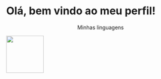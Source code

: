 

<style>.text{text-align: center;}</style>

<div>
<h1 class="center">
Olá, bem vindo ao meu perfil!
</h1>
</div>
<div>
<p class="text">Minhas linguagens<p>
<img height=100px width=100px src= "https://user-images.githubusercontent.com/116528159/215304718-e48cded1-125f-4e24-b3ac-a37f3b0e5a05.png"/>


 </div>
 
















